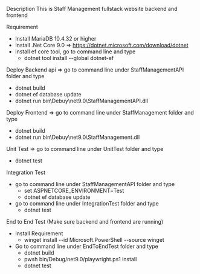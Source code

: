 Description
This is Staff Management fullstack website backend and frontend

Requirement
- Install MariaDB 10.4.32 or higher
- Install .Net Core 9.0 => https://dotnet.microsoft.com/download/dotnet
- install ef core tool, go to command line and type
	+ dotnet tool install --global dotnet-ef

Deploy Backend api => go to command line under StaffManagementAPI folder and type
- dotnet build
- dotnet ef database update
- dotnet run bin\Debuy\net9.0\StaffManagementAPI.dll

Deploy Frontend => go to command line under StaffManagement folder and type
- dotnet build
- dotnet run bin\Debuy\net9.0\StaffManagement.dll

Unit Test => go to command line under UnitTest folder and type
- dotnet test

Integration Test 
- go to command line under StaffManagementAPI folder and type
	+ set ASPNETCORE_ENVIRONMENT=Test
	+ dotnet ef database update
- go to command line under IntegrationTest folder and type
	+ dotnet test

End to End Test (Make sure backend and frontend are running) 
- Install Requirement
	+ winget install --id Microsoft.PowerShell --source winget
- Go to command line under EndToEndTest folder and type
	+ dotnet build
	+ pwsh bin/Debug/net9.0/playwright.ps1 install
	+ dotnet test

